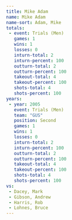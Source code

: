 ```yaml
---
title: Mike Adam
name: Mike Adam
name-sort: Adam, Mike
totals:
 - event: Trials (Men)
   games: 1
   wins: 1
   losses: 0
   inturn-total: 2
   inturn-percent: 100
   outturn-total: 2
   outturn-percent: 100
   takeout-total: 4
   takeout-percent: 100
   shots-total: 4
   shots-percent: 100
years:
 - year: 2005
   event: Trials (Men)
   team: "GUS"
   position: Second
   games: 1
   wins: 1
   losses: 0
   inturn-total: 2
   inturn-percent: 100
   outturn-total: 2
   outturn-percent: 100
   takeout-total: 4
   takeout-percent: 100
   shots-total: 4
   shots-percent: 100
vs:
 - Dacey, Mark
 - Gibson, Andrew
 - Harris, Rob
 - Lohnes, Bruce
---
```

